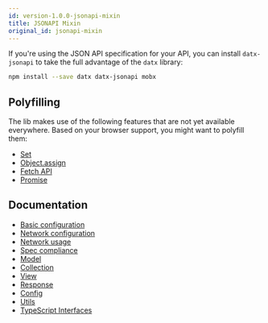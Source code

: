 ```yaml
---
id: version-1.0.0-jsonapi-mixin
title: JSONAPI Mixin
original_id: jsonapi-mixin
---
```


If you're using the JSON API specification for your API, you can install `datx-jsonapi` to take the full advantage of the `datx` library:

```bash
npm install --save datx datx-jsonapi mobx
```

## Polyfilling

The lib makes use of the following features that are not yet available everywhere. Based on your browser support, you might want to polyfill them:

- [Set](https://developer.mozilla.org/en-US/docs/Web/JavaScript/Reference/Global_Objects/Set)
- [Object.assign](https://developer.mozilla.org/en-US/docs/Web/JavaScript/Reference/Global_Objects/Object/assign)
- [Fetch API](https://developer.mozilla.org/en-US/docs/Web/API/Fetch_API)
- [Promise](https://developer.mozilla.org/en-US/docs/Web/JavaScript/Reference/Global_Objects/Promise)

## Documentation

- [Basic configuration](../jsonapi/jsonapi-basic-configuration)
- [Network configuration](../jsonapi/jsonapi-network-configuration)
- [Network usage](../jsonapi/jsonapi-network-usage)
- [Spec compliance](../jsonapi/jsonapi-spec-compliance)
- [Model](../jsonapi/jsonapi-model)
- [Collection](../jsonapi/jsonapi-collection)
- [View](../jsonapi/jsonapi-view)
- [Response](../jsonapi/jsonapi-response)
- [Config](../jsonapi/jsonapi-config)
- [Utils](../jsonapi/json-api-utils)
- [TypeScript Interfaces](../jsonapi/jsonapi-typescript-interfaces)

